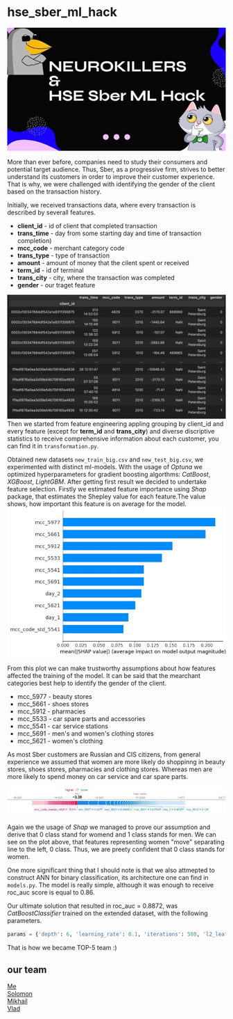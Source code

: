 # hse_sber_ml_hack
![alt text](https://github.com/REDISKA3000/hse_sber_ml_hack/blob/89ce46407a1cf776a8065baee3d349a451731a80/static/neurokillers_titlepage.jpg)

More than ever before, companies need to study their consumers and potential target audience. Thus, Sber, as a progressive firm, strives to better understand its customers in order to improve their customer experience. That is why, we were challenged with identifying the gender of the client based on the transaction history.

Initially, we received transactions data, where every transaction is described by severall features.
- **client_id** - id of client that completed transaction
- **trans_time** - day from some starting day and time of transaction completion)
- **mcc_code** - merchant category code
- **trans_type** - type of transaction
- **amount** - amount of money that the cilent spent or received
- **term_id** - id of terminal
- **trans_city** - city, where the transaction was completed
- **gender** - our traget feature

![alt text](https://github.com/REDISKA3000/hse_sber_ml_hack/blob/d0a54c852ea16279efea199ace7fed0a859b7960/static/ds_hsesber.jpg)
Then we started from feature engineering appling grouping by client_id and every feature (except for **term_id** and **trans_city**) and diverse discriptive statistics to receive comprehensive information about each customer, you can find it in `transformation.py`.

Obtained new datasets `new_train_big.csv` and `new_test_big.csv`, we experimented with distinct ml-models. With the usage of *Optuna* we optimized hyperparameters for gradient boosting algorthms: *CatBoost*, *XGBoost*, *LightGBM*.
After getting first result we decided to undertake feature selection. Firstly we estimated feature importance using *Shap* package, that estimates the Shepley value for each feature.The value shows, how important this feature is on average for the model.
![alt text](https://github.com/REDISKA3000/hse_sber_ml_hack/blob/2e325a34c593cd75961900f39b39040caeee7050/static/fi_hsesber.jpg)

From this plot we can make trustworthy assumptions about how features affected the training of the model.
It can be said that the mearchant categories best help to identify the gender of the client. 
- mcc_5977 - beauty stores
- mcc_5661 - shoes stores
- mcc_5912 - pharmacies
- mcc_5533 - car spare parts and accessories
- mcc_5541 - car service stations
- mcc_5691 - men's and women's clothing stores
- mcc_5621 - women's clothing

As most Sber customers are Russian and CIS citizens, from general experience we assumed that women are more likely do shoppinng in beauty stores, shoes stores, pharmacies and clothing stores. Whereas men are more likely to spend money on car service and car spare parts.

![alt text](https://github.com/REDISKA3000/hse_sber_ml_hack/blob/375572d82e7755220807f85d420602081394ee21/static/shap_force_plot.png)

Again we the usage of *Shap* we managed to prove our assumption and derive that 0 class stand for womend and 1 class stands for men. We can see on the plot above, that features representing women "move" separating line to the left, 0 class. Thus, we are preety confident that 0 class stands for women.

One more significant thing that I should note is that we also attmepted to construct ANN for binary classification, its architecture one can find in `models.py`. The model is really simple, although it was enough to receive roc_auc score is equal to 0.86. 

Our ultimate solution that resulted in roc_auc = 0.8872, was *CatBoostClassifier* trained on the extended dataset, with the following parameters.
```python
params = {'depth': 6, 'learning_rate': 0.1, 'iterations': 500, 'l2_leaf_reg': 7, 'min_data_in_leaf': 1, 'loss_function': 'Logloss', 'eval_metric': 'AUC'}
```
That is how we became TOP-5 team :)

## our team
[Me](https://github.com/REDISKA3000)<br/>
[Solomon](https://github.com/veidlink)<br/>
[Mikhail](https://github.com/Tehnorobot)<br/>
[Vlad]()
